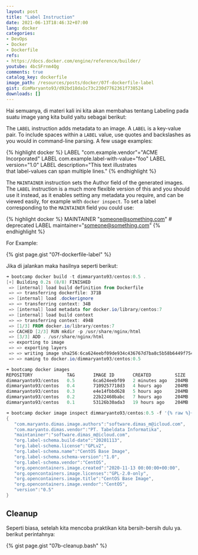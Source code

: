```yaml
---
layout: post
title: "Label Instruction"
date: 2021-06-13T18:46:32+07:00
lang: docker
categories:
- DevOps
- Docker
- Dockerfile
refs: 
- https://docs.docker.com/engine/reference/builder/
youtube: 4bcSFrnm4Qg
comments: true
catalog_key: dockerfile
image_path: /resources/posts/docker/07f-dockerfile-label
gist: dimMaryanto93/d92bd18da1c73c230d7762361f738524
downloads: []
---
```


Hai semuanya, di materi kali ini kita akan membahas tentang Labeling pada suatu image yang kita build yaitu sebagai berikut:

The `LABEL` instruction adds metadata to an image. A `LABEL` is a key-value pair. To include spaces within a `LABEL` value, use quotes and backslashes as you would in command-line parsing. A few usage examples:

{% highlight docker %}
LABEL "com.example.vendor"="ACME Incorporated"
LABEL com.example.label-with-value="foo"
LABEL version="1.0"
LABEL description="This text illustrates \
that label-values can span multiple lines."
{% endhighlight %}

The `MAINTAINER` instruction sets the Author field of the generated images. The `LABEL` instruction is a much more flexible version of this and you should use it instead, as it enables setting any metadata you require, and can be viewed easily, for example with `docker inspect`. To set a label corresponding to the `MAINTAINER` field you could use:

{% highlight docker %}
MAINTAINER "someone@something.com" # deprecated
LABEL maintainer="someone@something.com"
{% endhighlight %}

For Example:

{% gist page.gist "07f-dockerfile-label" %}

Jika di jalankan maka hasilnya seperti berikut:

```powershell
➜ bootcamp docker build -t dimmaryanto93/centos:0.5 .                               
[+] Building 0.2s (8/8) FINISHED
 => [internal] load build definition from Dockerfile                                 0.0s 
 => => transferring dockerfile: 371B                                                 0.0s 
 => [internal] load .dockerignore                                                    0.0s 
 => => transferring context: 34B                                                     0.0s 
 => [internal] load metadata for docker.io/library/centos:7                          0.0s 
 => [internal] load build context                                                    0.0s 
 => => transferring context: 494B                                                    0.0s 
 => [1/3] FROM docker.io/library/centos:7                                            0.0s 
 => CACHED [2/3] RUN mkdir -p /usr/share/nginx/html                                  0.0s 
 => [3/3] ADD . /usr/share/nginx/html                                                0.0s 
 => exporting to image                                                               0.0s 
 => => exporting layers                                                              0.0s 
 => => writing image sha256:6ca624eebf09de934c436767d7ba8c5b58b6449f7543f74b7aca089  0.0s 
 => => naming to docker.io/dimmaryanto93/centos:0.5

➜ bootcamp docker images
REPOSITORY             TAG       IMAGE ID       CREATED         SIZE
dimmaryanto93/centos   0.5       6ca624eebf09   2 minutes ago   204MB
dimmaryanto93/centos   0.4       7109257718d3   4 hours ago     204MB
dimmaryanto93/centos   0.3       e4e14fbbd628   5 hours ago     204MB
dimmaryanto93/centos   0.2       22b22460babc   7 hours ago     204MB
dimmaryanto93/centos   0.1       53126b30ada3   19 hours ago    204MB

➜ bootcamp docker image inspect dimmaryanto93/centos:0.5 -f '{% raw %}{{json .Config.Labels}}{% endraw %}'
{
   "com.maryanto.dimas.image.authors":"software.dimas_m@icloud.com",
   "com.maryanto.dimas.vendor":"PT. Tabeldata Informatika",
   "maintaniner":"software.dimas_m@icloud.com",
   "org.label-schema.build-date":"20201113",
   "org.label-schema.license":"GPLv2",
   "org.label-schema.name":"CentOS Base Image",
   "org.label-schema.schema-version":"1.0",
   "org.label-schema.vendor":"CentOS",
   "org.opencontainers.image.created":"2020-11-13 00:00:00+00:00",
   "org.opencontainers.image.licenses":"GPL-2.0-only",
   "org.opencontainers.image.title":"CentOS Base Image",
   "org.opencontainers.image.vendor":"CentOS",
   "version":"0.5"
}
```

## Cleanup

Seperti biasa, setelah kita mencoba praktikan kita bersih-bersih dulu ya. berikut perintahnya:

{% gist page.gist "07b-cleanup.bash" %}